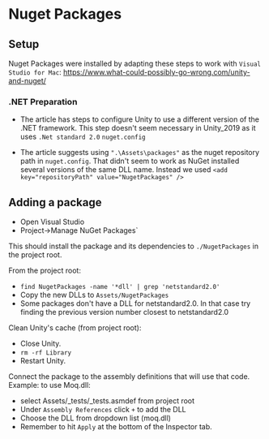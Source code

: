 # Nuget Packages

## Setup

Nuget Packages were installed by adapting these steps to work with `Visual Studio for Mac`:
https://www.what-could-possibly-go-wrong.com/unity-and-nuget/

### .NET Preparation

- The article has steps to configure Unity to use a different version of the .NET framework. This step doesn't seem necessary in Unity_2019 as it uses `.Net standard 2.0`
`nuget.config`

- The article suggests using `".\Assets\packages"` as the nuget repository path in `nuget.config`. That didn't seem to work as NuGet installed several versions of the same DLL name. Instead we used `<add key="repositoryPath" value="NugetPackages" />`

## Adding a package

- Open Visual Studio
- Project->Manage NuGet Packages`

This should install the package and its dependencies to `./NugetPackages` in the project root. 

From the project root:
- `find NugetPackages -name '*dll' | grep 'netstandard2.0'`
- Copy the new DLLs to `Assets/NugetPackages` 
- Some packages don't have a DLL for netstandard2.0. In that case try finding the previous version number closest to netstandard2.0

 Clean Unity's cache (from project root):
- Close Unity.
- `rm -rf Library`
- Restart Unity.

Connect the package to the assembly definitions that will use that code. Example: to use Moq.dll:
  - select Assets/_tests/_tests.asmdef from project root
  - Under `Assembly References` click `+` to add the DLL
  - Choose the DLL from dropdown list (moq.dll)
  - Remember to hit `Apply` at the bottom of the Inspector tab.


